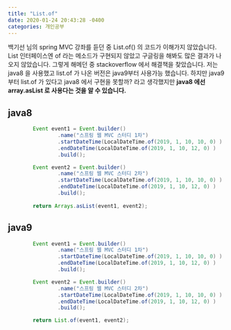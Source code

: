 ```yaml
---
title: "List.of"
date: 2020-01-24 20:43:28 -0400
categories: 개인공부
---
```


백기선 님의 spring MVC 강좌를 듣던 중 List.of() 의 코드가 이해가지 않았습니다.
List 인터페이스엔 of 라는 메소드가 구현되지 않았고 구글링을 해봐도 많은 결과가 나오지 않았습니다.
그렇게 해메던 중 stackoverflow 에서 해결책을 찾았습니다. 저는 java8 을 사용했고 list.of 가 나온
버전은 java9부터 사용가능 했습니다. 하지만 java9 부터 list.of 가 있다고 java8 에서
구현을 못할까? 라고 생각했지만 **java8 에선 array.asList 로 사용다는 것을 알 수 있습니다.**

## java8
```java
        Event event1 = Event.builder()
                .name("스프링 웹 MVC 스터디 1차")
                .startDateTime(LocalDateTime.of(2019, 1, 10, 10, 0) )
                .endDateTime(LocalDateTime.of(2019, 1, 10, 12, 0) )
                .build();

        Event event2 = Event.builder()
                .name("스프링 웹 MVC 스터디 2차")
                .startDateTime(LocalDateTime.of(2019, 1, 10, 10, 0) )
                .endDateTime(LocalDateTime.of(2019, 1, 10, 12, 0) )
                .build();
        
        return Arrays.asList(event1, event2);
```

## java9
```java
        Event event1 = Event.builder()
                .name("스프링 웹 MVC 스터디 1차")
                .startDateTime(LocalDateTime.of(2019, 1, 10, 10, 0) )
                .endDateTime(LocalDateTime.of(2019, 1, 10, 12, 0) )
                .build();

        Event event2 = Event.builder()
                .name("스프링 웹 MVC 스터디 2차")
                .startDateTime(LocalDateTime.of(2019, 1, 10, 10, 0) )
                .endDateTime(LocalDateTime.of(2019, 1, 10, 12, 0) )
                .build();

        return List.of(event1, event2); 
```



